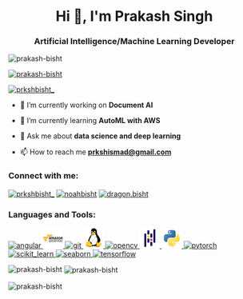 <h1 align="center">Hi 👋, I'm Prakash Singh</h1>
<h3 align="center">Artificial Intelligence/Machine Learning Developer</h3>

<p align="left"> <img src="https://komarev.com/ghpvc/?username=prakash-bisht&label=Profile%20views&color=0e75b6&style=flat" alt="prakash-bisht" /> </p>

<p align="left"> <a href="https://github.com/ryo-ma/github-profile-trophy"><img src="https://github-profile-trophy.vercel.app/?username=prakash-bisht" alt="prakash-bisht" /></a> </p>

<p align="left"> <a href="https://twitter.com/prkshbisht_" target="blank"><img src="https://img.shields.io/twitter/follow/prkshbisht_?logo=twitter&style=for-the-badge" alt="prkshbisht_" /></a> </p>

- 🔭 I’m currently working on **Document AI**

- 🌱 I’m currently learning **AutoML with AWS**

- 💬 Ask me about **data science and deep learning**

- 📫 How to reach me **prkshismad@gmail.com**

<h3 align="left">Connect with me:</h3>
<p align="left">
<a href="https://twitter.com/prkshbisht_" target="blank"><img align="center" src="https://raw.githubusercontent.com/rahuldkjain/github-profile-readme-generator/master/src/images/icons/Social/twitter.svg" alt="prkshbisht_" height="30" width="40" /></a>
<a href="https://linkedin.com/in/noahbisht" target="blank"><img align="center" src="https://raw.githubusercontent.com/rahuldkjain/github-profile-readme-generator/master/src/images/icons/Social/linked-in-alt.svg" alt="noahbisht" height="30" width="40" /></a>
<a href="https://fb.com/dragon.bisht" target="blank"><img align="center" src="https://raw.githubusercontent.com/rahuldkjain/github-profile-readme-generator/master/src/images/icons/Social/facebook.svg" alt="dragon.bisht" height="30" width="40" /></a>
</p>

<h3 align="left">Languages and Tools:</h3>
<p align="left"> <a href="https://angular.io" target="_blank" rel="noreferrer"> <img src="https://angular.io/assets/images/logos/angular/angular.svg" alt="angular" width="40" height="40"/> </a> <a href="https://aws.amazon.com" target="_blank" rel="noreferrer"> <img src="https://raw.githubusercontent.com/devicons/devicon/master/icons/amazonwebservices/amazonwebservices-original-wordmark.svg" alt="aws" width="40" height="40"/> </a> <a href="https://git-scm.com/" target="_blank" rel="noreferrer"> <img src="https://www.vectorlogo.zone/logos/git-scm/git-scm-icon.svg" alt="git" width="40" height="40"/> </a> <a href="https://www.linux.org/" target="_blank" rel="noreferrer"> <img src="https://raw.githubusercontent.com/devicons/devicon/master/icons/linux/linux-original.svg" alt="linux" width="40" height="40"/> </a> <a href="https://opencv.org/" target="_blank" rel="noreferrer"> <img src="https://www.vectorlogo.zone/logos/opencv/opencv-icon.svg" alt="opencv" width="40" height="40"/> </a> <a href="https://pandas.pydata.org/" target="_blank" rel="noreferrer"> <img src="https://raw.githubusercontent.com/devicons/devicon/2ae2a900d2f041da66e950e4d48052658d850630/icons/pandas/pandas-original.svg" alt="pandas" width="40" height="40"/> </a> <a href="https://www.python.org" target="_blank" rel="noreferrer"> <img src="https://raw.githubusercontent.com/devicons/devicon/master/icons/python/python-original.svg" alt="python" width="40" height="40"/> </a> <a href="https://pytorch.org/" target="_blank" rel="noreferrer"> <img src="https://www.vectorlogo.zone/logos/pytorch/pytorch-icon.svg" alt="pytorch" width="40" height="40"/> </a> <a href="https://scikit-learn.org/" target="_blank" rel="noreferrer"> <img src="https://upload.wikimedia.org/wikipedia/commons/0/05/Scikit_learn_logo_small.svg" alt="scikit_learn" width="40" height="40"/> </a> <a href="https://seaborn.pydata.org/" target="_blank" rel="noreferrer"> <img src="https://seaborn.pydata.org/_images/logo-mark-lightbg.svg" alt="seaborn" width="40" height="40"/> </a> <a href="https://www.tensorflow.org" target="_blank" rel="noreferrer"> <img src="https://www.vectorlogo.zone/logos/tensorflow/tensorflow-icon.svg" alt="tensorflow" width="40" height="40"/> </a> </p>

<p><img align="left" src="https://github-readme-stats.vercel.app/api/top-langs?username=prakash-bisht&show_icons=true&locale=en&layout=compact" alt="prakash-bisht" /></p>

<p>&nbsp;<img align="center" src="https://github-readme-stats.vercel.app/api?username=prakash-bisht&show_icons=true&locale=en" alt="prakash-bisht" /></p>

<p><img align="center" src="https://github-readme-streak-stats.herokuapp.com/?user=prakash-bisht&" alt="prakash-bisht" /></p>
